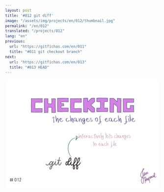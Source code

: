 ```yaml
---
layout: post
title: '#012 git diff'
image: "/assets/img/projects/en/012/thumbnail.jpg"
permalink: "/en/012"
translated: "/projects/012"
lang: "en"
previous:
  url: "https://gitfichas.com/en/011"
  title: "#011 git checkout branch"
next:
  url: "https://gitfichas.com/en/013"
  title: "#013 HEAD"
---
```


<img src="/assets/img/projects/en/012/full.jpg">